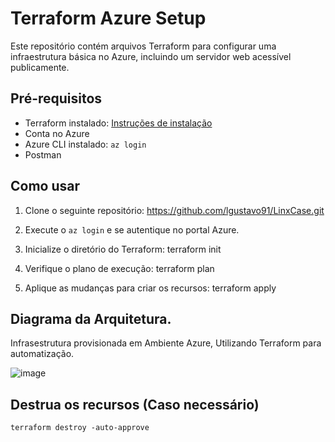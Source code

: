 # Terraform Azure Setup

Este repositório contém arquivos Terraform para configurar uma infraestrutura básica no Azure, incluindo um servidor web acessível publicamente.

## Pré-requisitos

- Terraform instalado: [Instruções de instalação](https://learn.hashicorp.com/tutorials/terraform/install-cli)
- Conta no Azure
- Azure CLI instalado: `az login`
- Postman

## Como usar

1. Clone o seguinte repositório:
   https://github.com/lgustavo91/LinxCase.git

2. Execute o `az login` e se autentique no portal Azure.

2. Inicialize o diretório do Terraform:
    terraform init

3. Verifique o plano de execução:
    terraform plan

4. Aplique as mudanças para criar os recursos:
    terraform apply


## Diagrama da Arquitetura.

Infrasestrutura provisionada em Ambiente Azure, Utilizando Terraform para automatização.

![image](https://github.com/lgustavo91/LinxCase/assets/52268689/58ee66a1-0d9a-47bc-811a-397cc60de7ed)





## Destrua os recursos (Caso necessário)
    terraform destroy -auto-approve

